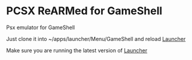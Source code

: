 # PCSX ReARMed for GameShell

Psx emulator for GameShell 

Just clone it into ~/apps/launcher/Menu/GameShell and reload [Launcher](https://github.com/clockworkpi/launcher)

Make sure you are running the latest version of [Launcher](https://github.com/clockworkpi/launcher)
